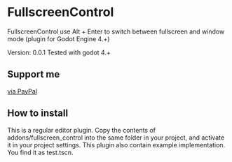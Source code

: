 # FullscreenControl
FullscreenControl use  Alt + Enter to switch between fullscreen and window mode (plugin for Godot Engine 4.+)

Version: 0.0.1 Tested with godot 4.+

## Support me
[via PayPal](https://www.paypal.com/donate/?hosted_button_id=UMAALFQWEKCJ2)

How to install
-----------------

This is a regular editor plugin. Copy the contents of addons/fullscreen_control into the same folder in your project, and activate it in your project settings.
This plugin also contain example implementation. You find it as test.tscn.
